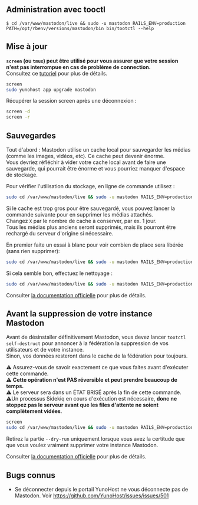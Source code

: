 ## Administration avec tooctl

`$ cd /var/www/mastodon/live && sudo -u mastodon RAILS_ENV=production PATH=/opt/rbenv/versions/mastodon/bin bin/tootctl --help`

## Mise à jour

**`screen` (ou `tmux`) peut être utilisé pour vous assurer que votre session n'est pas interrompue en cas de problème de connection.**  
Consultez ce [tutoriel](https://www.howtogeek.com/662422/how-to-use-linuxs-screen-command/) pour plus de détails.

```bash
screen
sudo yunohost app upgrade mastodon
```

Récupérer la session screen après une déconnexion :

```bash
screen -d
screen -r
```

## Sauvegardes

Tout d'abord : Mastodon utilise un cache local pour sauvegarder les médias (comme les images, vidéos, etc). Ce cache peut devenir énorme.  
Vous devriez réfléchir à vider votre cache local avant de faire une sauvegarde, qui pourrait être énorme et vous pourriez manquer d'espace de stockage.

Pour vérifier l'utilisation du stockage, en ligne de commande utilisez :

```bash
sudo cd /var/www/mastodon/live && sudo -u mastodon RAILS_ENV=production PATH=/opt/rbenv/versions/mastodon/bin bin/tootctl media usage
```

Si le cache est trop gros pour être sauvegardé, vous pouvez lancer la commande suivante pour en supprimer les médias attachés.  
Changez `X` par le nombre de cache à conserver, par ex. 1 jour.  
Tous les médias plus anciens seront supprimés, mais ils pourront être rechargé du serveur d'origine si nécessaire.

En premier faite un essai à blanc pour voir combien de place sera libérée (sans rien supprimer):

```bash
sudo cd /var/www/mastodon/live && sudo -u mastodon RAILS_ENV=production PATH=/opt/rbenv/versions/mastodon/bin bin/tootctl media remove --days=X --dry-run`
```

Si cela semble bon, effectuez le nettoyage :

```bash
sudo cd /var/www/mastodon/live && sudo -u mastodon RAILS_ENV=production PATH=/opt/rbenv/versions/mastodon/bin bin/tootctl media remove --days=X
```

Consulter [la documentation officielle](https://docs.joinmastodon.org/admin/tootctl/#media-remove) pour plus de détails.

## Avant la suppression de votre instance Mastodon

Avant de désinstaller définitivement Mastodon, vous devez lancer `tootctl self-destruct` pour annoncer à la fédération la suppression de vos utilisateurs et de votre instance.  
Sinon, vos données resteront dans le cache de la fédération pour toujours.

⚠️ Assurez-vous de savoir exactement ce que vous faites avant d'exécuter cette commande.  
⚠️ **Cette opération n'est PAS réversible et peut prendre beaucoup de temps.**  
⚠️ Le serveur sera dans un ÉTAT BRISÉ après la fin de cette commande.  
⚠️Un processus Sidekiq en cours d'exécution est nécessaire, **donc ne stoppez pas le serveur avant que les files d'attente ne soient complètement vidées**.

```bash
screen
sudo cd /var/www/mastodon/live && sudo -u mastodon RAILS_ENV=production PATH=/opt/rbenv/versions/mastodon/bin bin/tootctl self-destruct --dry-run
```

Retirez la partie `--dry-run` uniquement lorsque vous avez la certitude que que vous voulez vraiment supprimer votre instance Mastodon.

Consulter [la documentation officielle](https://docs.joinmastodon.org/admin/tootctl/#self-destruct) pour plus de détails.

## Bugs connus

- Se déconnecter depuis le portail YunoHost ne vous déconnecte pas de Mastodon. Voir <https://github.com/YunoHost/issues/issues/501>
